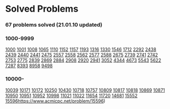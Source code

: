 # Solved Problems

### **67 problems solved (21.01.10 updated)**

### **1000-9999**

[1000](https://www.acmicpc.net/problem/1000) [1001](https://www.acmicpc.net/problem/1001) [1008](https://www.acmicpc.net/problem/1008) [1065](https://www.acmicpc.net/problem/1065) [1110](https://www.acmicpc.net/problem/1110) [1152](https://www.acmicpc.net/problem/1152) [1157](https://www.acmicpc.net/problem/1157) [1193](https://www.acmicpc.net/problem/1193) [1316](https://www.acmicpc.net/problem/1316) [1330](https://www.acmicpc.net/problem/1330) [1546](https://www.acmicpc.net/problem/1546) [1712](https://www.acmicpc.net/problem/1712) [2292](https://www.acmicpc.net/problem/2292) [2438](https://www.acmicpc.net/problem/2438) [2439](https://www.acmicpc.net/problem/2439) [2440](https://www.acmicpc.net/problem/2440) [2441](https://www.acmicpc.net/problem/2441) [2475](https://www.acmicpc.net/problem/2475) [2557](https://www.acmicpc.net/problem/2557) [2558](https://www.acmicpc.net/problem/2558) [2562](https://www.acmicpc.net/problem/2562) [2577](https://www.acmicpc.net/problem/2577) [2588](https://www.acmicpc.net/problem/2588) [2675](https://www.acmicpc.net/problem/2675) [2739](https://www.acmicpc.net/problem/2739) [2741](https://www.acmicpc.net/problem/2741) [2742](https://www.acmicpc.net/problem/2742) [2753](https://www.acmicpc.net/problem/2753) [2775](https://www.acmicpc.net/problem/2775) [2839](https://www.acmicpc.net/problem/2839) [2869](https://www.acmicpc.net/problem/2869) [2884](https://www.acmicpc.net/problem/2884) [2908](https://www.acmicpc.net/problem/2908) [2920](https://www.acmicpc.net/problem/2920) [2941](https://www.acmicpc.net/problem/2941) [3052](https://www.acmicpc.net/problem/3052) [4344](https://www.acmicpc.net/problem/4344) [4673](https://www.acmicpc.net/problem/4673) [5543](https://www.acmicpc.net/problem/5543) [5622](https://www.acmicpc.net/problem/5622) [7287](https://www.acmicpc.net/problem/7287) [8393](https://www.acmicpc.net/problem/8393) [8958](https://www.acmicpc.net/problem/8958) [9498](https://www.acmicpc.net/problem/9498)

### **10000-**

[10039](https://www.acmicpc.net/problem/10039) [10171](https://www.acmicpc.net/problem/10171) [10172](https://www.acmicpc.net/problem/10172) [10250](https://www.acmicpc.net/problem/10250) [10430](https://www.acmicpc.net/problem/10430) [10718](https://www.acmicpc.net/problem/10718) [10757](https://www.acmicpc.net/problem/10757) [10809](https://www.acmicpc.net/problem/10809) [10817](https://www.acmicpc.net/problem/10817) [10818](https://www.acmicpc.net/problem/10818) [10869](https://www.acmicpc.net/problem/10869) [10871](https://www.acmicpc.net/problem/10871) [10950](https://www.acmicpc.net/problem/10950) [10951](https://www.acmicpc.net/problem/10951) [10952](https://www.acmicpc.net/problem/10952) [10998](https://www.acmicpc.net/problem/10998) [11021](https://www.acmicpc.net/problem/11021) [11022](https://www.acmicpc.net/problem/11022) [11654](https://www.acmicpc.net/problem/11654) [11720](https://www.acmicpc.net/problem/11720) [14681](https://www.acmicpc.net/problem/14681) [15552](https://www.acmicpc.net/problem/15552) [15596](https://www.acmicpc.net/problem/15596)https://www.acmicpc.net/problem/15596)